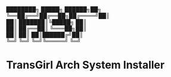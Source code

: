  ████████╗ █████╗  ██████╗██╗<br />
 ╚══██╔══╝██╔══██╗██╔════╝██║<br />
    ██║   ███████║╚█████╗ ██║<br />
    ██║   ██╔══██║ ╚═══██╗██║<br />
    ██║   ██║  ██║██████╔╝██║<br />
    ╚═╝   ╚═╝  ╚═╝╚═════╝ ╚═╝<br />
# TransGirl Arch System Installer
